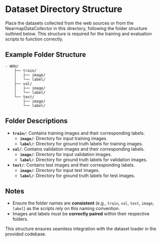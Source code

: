 # Dataset Directory Structure

Place the datasets collected from the web sources or from the NearmapDataCollector in this directory, following the folder structure outlined below. This structure is required for the training and evaluation scripts to function correctly.

## Example Folder Structure
```
- WHU/
    ├── train/
    │   ├── image/
    │   └── label/
    ├── val/
    │   ├── image/
    │   └── label/
    └── test/
        ├── image/
        └── label/
```

## Folder Descriptions

- **`train/`**: Contains training images and their corresponding labels.
  - **`image/`**: Directory for input training images.
  - **`label/`**: Directory for ground truth labels for training images.
- **`val/`**: Contains validation images and their corresponding labels.
  - **`image/`**: Directory for input validation images.
  - **`label/`**: Directory for ground truth labels for validation images.
- **`test/`**: Contains test images and their corresponding labels.
  - **`image/`**: Directory for input test images.
  - **`label/`**: Directory for ground truth labels for test images.

## Notes
- Ensure the folder names are **consistent** (e.g., `train`, `val`, `test`, `image`, `label`) as the scripts rely on this naming convention.
- Images and labels must be **correctly paired** within their respective folders.

This structure ensures seamless integration with the dataset loader in the provided codebase.
